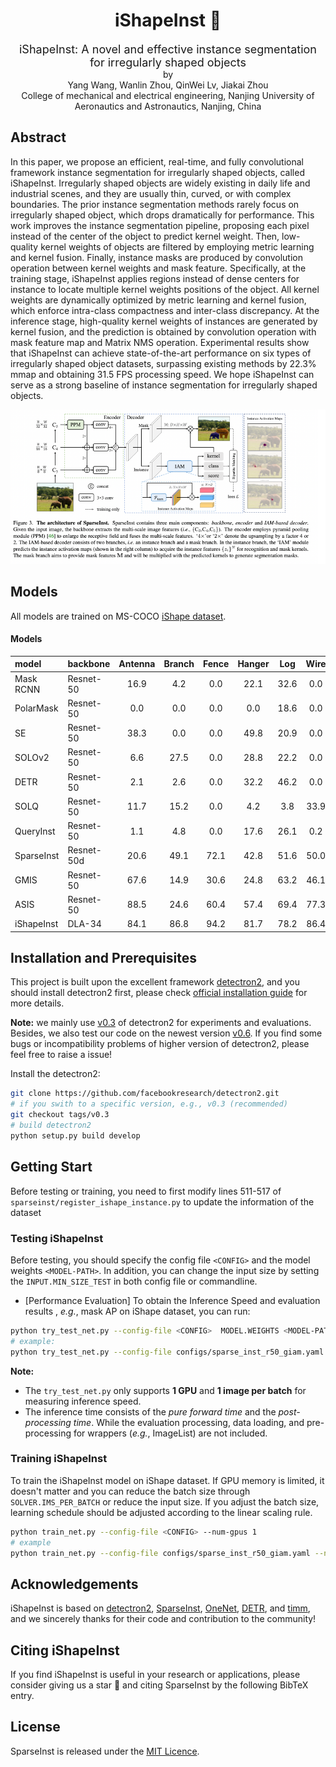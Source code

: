 <div align="center">
<h1>iShapeInst &#128640;</h1>
<span><font size="4", >iShapeInst: A novel and effective instance segmentation for irregularly shaped objects</font></span>
</br>
by
<br>
Yang Wang, Wanlin Zhou, QinWei Lv, Jiakai Zhou
<br>
College of mechanical and electrical engineering, Nanjing University of Aeronautics and Astronautics, Nanjing, China
</br>
</div>

## Abstract

In this paper, we propose an efficient, real-time, and fully convolutional framework instance segmentation for irregularly shaped objects, called iShapeInst. Irregularly shaped objects are widely existing in daily life and industrial scenes, and they are usually thin, curved, or with complex boundaries. The
prior instance segmentation methods rarely focus on irregularly shaped object, which drops dramatically for performance. This work improves the instance segmentation pipeline, proposing each pixel instead of the center of the object to predict kernel weight. Then, low-quality kernel weights of objects are filtered by employing metric learning and kernel fusion. Finally, instance masks are produced by convolution operation between kernel weights and mask feature. Specifically, at the training stage, iShapeInst applies regions instead of dense centers for instance to locate multiple kernel weights positions of the object. All kernel weights are dynamically optimized by metric learning and kernel fusion, which enforce intra-class compactness and inter-class discrepancy. At the inference stage, high-quality kernel weights of instances are generated by kernel fusion, and the prediction is obtained by convolution operation with mask feature map and Matrix NMS operation. Experimental
results show that iShapeInst can achieve state-of-the-art performance on six types of irregularly shaped object datasets, surpassing existing methods by 22.3% mmap and obtaining 31.5 FPS processing speed. We hope iShapeInst can serve as a strong baseline of instance segmentation for irregularly shaped objects. 

<div align="center">
<img src="resources/ishape.jpg">
</div>


## Models

All models are trained on MS-COCO [iShape dataset](https://ylshare.oss-cn-shanghai.aliyuncs.com/ishape_dataset.tar).

#### Models


| model | backbone | Antenna | Branch | Fence | Hanger | Log | Wire | Average | weights
| :---- | :------  | :---: | :---: | :---: | :---: | :---: | :---: | :---: | :---: |
| Mask RCNN | Resnet-50 | 16.9 | 4.2 | 0.0 | 22.1 | 32.6 | 0.0 | 12.63  | [model](https://pan.baidu.com/s/1GNIPMSmkzWjHE2g8rmuKYA?pwd=hj7d) |
| PolarMask | Resnet-50 | 0.0 | 0.0 | 0.0 | 0.0 | 18.6 | 0.0 | 3.10  | model |
| SE | Resnet-50 | 38.3 | 0.0 | 0.0 | 49.8 | 20.9 | 0.0 | 18.17  | model |
| SOLOv2 | Resnet-50 | 6.6 | 27.5 | 0.0 | 28.8 | 22.2 | 0.0 | 14.07  | [model](https://pan.baidu.com/s/1a7qWdDptXh3QHnqdOqBrYw?pwd=h8g1) |
| DETR | Resnet-50 | 2.1 | 2.6 | 0.0 | 32.2 | 46.2 | 0.0 | 13.85  | model |
| SOLQ | Resnet-50 | 11.7 | 15.2 | 0.0 | 4.2 | 3.8 | 33.9 | 26.82 | [model](https://pan.baidu.com/s/1sZkCnNe_YFlIDpE9Lv3B9Q?pwd=vycz) |
| QueryInst | Resnet-50 | 1.1 | 4.8 | 0.0 | 17.6 | 26.1 | 0.2 | 8.30  | [model]() |
| SparseInst | Resnet-50d | 20.6 | 49.1 | 72.1 | 42.8 | 51.6 | 50.0 | 47.70  | [model](https://pan.baidu.com/s/1ayLOxE8yDOsnFaAasGzndg?pwd=aa3w ) |
| GMIS | Resnet-50 | 67.6 | 14.9 | 30.6 | 24.8 | 63.2 | 46.1 | 41.21  | model |
| ASIS | Resnet-50 | 88.5 | 24.6 | 60.4 | 57.4 | 69.4 | 77.3 | 62.93  | model |
| iShapeInst | DLA-34 | 84.1 | 86.8 | 94.2 | 81.7 | 78.2 | 86.4 | 85.23  | [model]() |


## Installation and Prerequisites

This project is built upon the excellent framework [detectron2](https://github.com/facebookreseach/detectron2), and you should install detectron2 first, please check [official installation guide](https://detectron2.readthedocs.io/en/latest/tutorials/install.html) for more details.

**Note:** we mainly use [v0.3](https://github.com/facebookresearch/detectron2/tree/v0.3) of detectron2 for experiments and evaluations. Besides, we also test our code on the newest version [v0.6](https://github.com/facebookresearch/detectron2/tree/v0.6). If you find some bugs or incompatibility problems of higher version of detectron2, please feel free to raise a issue!


Install the detectron2:

```bash
git clone https://github.com/facebookresearch/detectron2.git
# if you swith to a specific version, e.g., v0.3 (recommended)
git checkout tags/v0.3
# build detectron2
python setup.py build develop
```

## Getting Start

Before testing or training, you need to first modify lines 511-517 of `sparseinst/register_ishape_instance.py` to update the information of the dataset

### Testing iShapeInst

Before testing, you should specify the config file `<CONFIG>` and the model weights `<MODEL-PATH>`. In addition, you can change the input size by setting the `INPUT.MIN_SIZE_TEST` in both config file or commandline.

* [Performance Evaluation] To obtain the Inference Speed and evaluation results , *e.g.*, mask AP on iShape dataset, you can run:

```bash
python try_test_net.py --config-file <CONFIG>  MODEL.WEIGHTS <MODEL-PATH>
# example:
python try_test_net.py --config-file configs/sparse_inst_r50_giam.yaml MODEL.WEIGHTS model_final.pth
```

**Note:** 
* The `try_test_net.py` only supports **1 GPU** and **1 image per batch** for measuring inference speed.
* The inference time consists of the *pure forward time* and the *post-processing time*. While the evaluation processing, data loading, and pre-processing for wrappers (*e.g.*, ImageList) are not included.


### Training iShapeInst

To train the iShapeInst model on iShape dataset. If GPU memory is limited, it doesn't matter and you can reduce the batch size through `SOLVER.IMS_PER_BATCH` or reduce the input size. If you adjust the batch size, learning schedule should be adjusted according to the linear scaling rule.

```bash
python train_net.py --config-file <CONFIG> --num-gpus 1 
# example
python train_net.py --config-file configs/sparse_inst_r50_giam.yaml --num-gpus 1
```


## Acknowledgements


iShapeInst is based on [detectron2](https://github.com/facebookresearch/detectron2), [SparseInst](https://github.com/hustvl/SparseInst), [OneNet](https://github.com/PeizeSun/OneNet), [DETR](https://github.com/facebookresearch/detr), and [timm](https://github.com/rwightman/pytorch-image-models), and we sincerely thanks for their code and contribution to the community!


## Citing iShapeInst

If you find iShapeInst is useful in your research or applications, please consider giving us a star &#127775; and citing SparseInst by the following BibTeX entry.


## License

SparseInst is released under the [MIT Licence](LICENSE).

